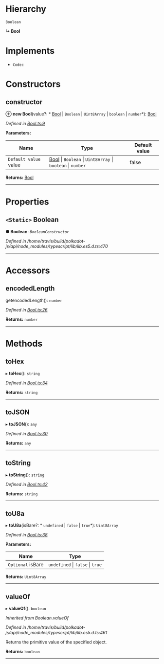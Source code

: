 

# Hierarchy

 `Boolean`

**↳ Bool**

# Implements

* `Codec`

# Constructors

<a id="constructor"></a>

##  constructor

⊕ **new Bool**(value?: * [Bool](_bool_.bool.md) &#124; `Boolean` &#124; `Uint8Array` &#124; `boolean` &#124; `number`*): [Bool](_bool_.bool.md)

*Defined in [Bool.ts:9](https://github.com/polkadot-js/api/blob/5853507/packages/types/src/Bool.ts#L9)*

**Parameters:**

| Name | Type | Default value |
| ------ | ------ | ------ |
| `Default value` value |  [Bool](_bool_.bool.md) &#124; `Boolean` &#124; `Uint8Array` &#124; `boolean` &#124; `number`| false |

**Returns:** [Bool](_bool_.bool.md)

___

# Properties

<a id="boolean"></a>

## `<Static>` Boolean

**● Boolean**: *`BooleanConstructor`*

*Defined in /home/travis/build/polkadot-js/api/node_modules/typescript/lib/lib.es5.d.ts:470*

___

# Accessors

<a id="encodedlength"></a>

##  encodedLength

getencodedLength(): `number`

*Defined in [Bool.ts:26](https://github.com/polkadot-js/api/blob/5853507/packages/types/src/Bool.ts#L26)*

**Returns:** `number`

___

# Methods

<a id="tohex"></a>

##  toHex

▸ **toHex**(): `string`

*Defined in [Bool.ts:34](https://github.com/polkadot-js/api/blob/5853507/packages/types/src/Bool.ts#L34)*

**Returns:** `string`

___
<a id="tojson"></a>

##  toJSON

▸ **toJSON**(): `any`

*Defined in [Bool.ts:30](https://github.com/polkadot-js/api/blob/5853507/packages/types/src/Bool.ts#L30)*

**Returns:** `any`

___
<a id="tostring"></a>

##  toString

▸ **toString**(): `string`

*Defined in [Bool.ts:42](https://github.com/polkadot-js/api/blob/5853507/packages/types/src/Bool.ts#L42)*

**Returns:** `string`

___
<a id="tou8a"></a>

##  toU8a

▸ **toU8a**(isBare?: * `undefined` &#124; `false` &#124; `true`*): `Uint8Array`

*Defined in [Bool.ts:38](https://github.com/polkadot-js/api/blob/5853507/packages/types/src/Bool.ts#L38)*

**Parameters:**

| Name | Type |
| ------ | ------ |
| `Optional` isBare |  `undefined` &#124; `false` &#124; `true`|

**Returns:** `Uint8Array`

___
<a id="valueof"></a>

##  valueOf

▸ **valueOf**(): `boolean`

*Inherited from Boolean.valueOf*

*Defined in /home/travis/build/polkadot-js/api/node_modules/typescript/lib/lib.es5.d.ts:461*

Returns the primitive value of the specified object.

**Returns:** `boolean`

___

